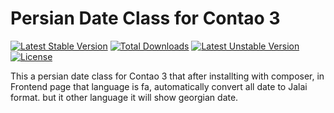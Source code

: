 Persian Date Class for Contao 3
===============================

[![Latest Stable Version](https://poser.pugx.org/respinar/contao-persiandate/v/stable.svg)](https://packagist.org/packages/respinar/contao-persiandate) [![Total Downloads](https://poser.pugx.org/respinar/contao-persiandate/downloads.svg)](https://packagist.org/packages/respinar/contao-persiandate) [![Latest Unstable Version](https://poser.pugx.org/respinar/contao-persiandate/v/unstable.svg)](https://packagist.org/packages/respinar/contao-persiandate) [![License](https://poser.pugx.org/respinar/contao-persiandate/license.svg)](https://packagist.org/packages/respinar/contao-persiandate)

This a persian date class for Contao 3 that after installting with composer, in Frontend page that language is fa, automatically convert all date to Jalai format. but it other language it will show georgian date.

